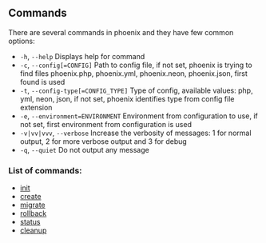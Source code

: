 ## Commands
There are several commands in phoenix and they have few common options:
- `-h`, `--help` Displays help for command
- `-c`, `--config[=CONFIG]` Path to config file, if not set, phoenix is trying to find files phoenix.php, phoenix.yml, phoenix.neon, phoenix.json, first found is used
- `-t`, `--config-type[=CONFIG_TYPE]` Type of config, available values: php, yml, neon, json, if not set, phoenix identifies type from config file extension
- `-e`, `--environment=ENVIRONMENT` Environment from configuration to use, if not set, first environment from configuration is used
- `-v|vv|vvv`, `--verbose` Increase the verbosity of messages: 1 for normal output, 2 for more verbose output and 3 for debug
- `-q`, `--quiet` Do not output any message

### List of commands:
- [init](init_command.md)
- [create](create_command.md)
- [migrate](migrate_command.md)
- [rollback](rollback_command.md)
- [status](status_command.md)
- [cleanup](cleanup_command.md)
